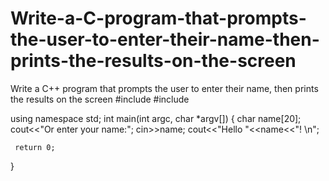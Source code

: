 # Write-a-C-program-that-prompts-the-user-to-enter-their-name-then-prints-the-results-on-the-screen
Write a C++ program that prompts the user to enter their name, then prints the results on the screen
#include <cstdlib>
#include <iostream>
  
using namespace std;
int main(int argc, char *argv[])
{
     char name[20];
     cout<<"Or enter your name:";
     cin>>name;
     cout<<"Hello "<<name<<"! \n";
        
     return 0;
}
